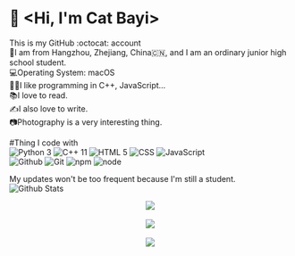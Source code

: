 # 👋 <Hi, I'm Cat Bayi>
This is my GitHub :octocat:  account<br>
🏫I am from Hangzhou, Zhejiang, China🇨🇳, and I am an ordinary junior high school student.<br>
💻Operating System: macOS<br>
🧑‍💻I like programming in C++, JavaScript…<br> 
📚I love to read.<br>
✍️I also love to write.<br>
📷Photography is a very interesting thing. <br> 

#Thing I code with <br>
![Python 3](https://img.shields.io/badge/Python%203-blue)
![C++ 11](https://img.shields.io/badge/C++%2011-blue)
![HTML 5](https://img.shields.io/badge/HTML%205-FFA500)
![CSS](https://img.shields.io/badge/CSS-blue)
![JavaScript](https://img.shields.io/badge/JavaScript-yellow) <br>
![Github](https://img.shields.io/badge/GitHub-brown)
![Git](https://img.shields.io/badge/Git-FFA005)
![npm](https://img.shields.io/badge/NPM-red)
![node](https://img.shields.io/badge/Node.js-green)


My updates won't be too frequent because I'm still a student.  <br>
![Github Stats](https://github-readme-stats.vercel.app/api?username=Bayi-Cat&show_icons=true&theme=dark&count_private=true)<br>
<div align="center"> <img src="https://activity-graph.herokuapp.com/graph?username=Bayi-Cat&theme=xcode" /> </div><br>
<div align="center"> <img src="https://github-readme-streak-stats.herokuapp.com/?user=Bayi-Cat" /> </div><br>
<div align="center"> <img src="https://visitor-badge.glitch.me/badge?page_id=Bayi-Cat" /> </div>
